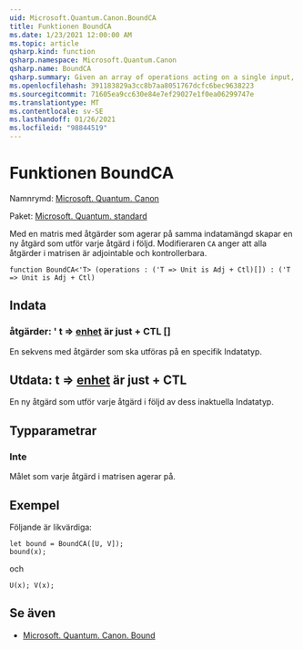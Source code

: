```yaml
---
uid: Microsoft.Quantum.Canon.BoundCA
title: Funktionen BoundCA
ms.date: 1/23/2021 12:00:00 AM
ms.topic: article
qsharp.kind: function
qsharp.namespace: Microsoft.Quantum.Canon
qsharp.name: BoundCA
qsharp.summary: Given an array of operations acting on a single input, produces a new operation that performs each given operation in sequence. The modifier `CA` indicates that all operations in the array are adjointable and controllable.
ms.openlocfilehash: 391183829a3cc8b7aa8051767dcfc6bec9638223
ms.sourcegitcommit: 71605ea9cc630e84e7ef29027e1f0ea06299747e
ms.translationtype: MT
ms.contentlocale: sv-SE
ms.lasthandoff: 01/26/2021
ms.locfileid: "98844519"
---
```

# <a name="boundca-function"></a>Funktionen BoundCA

Namnrymd: [Microsoft. Quantum. Canon](xref:Microsoft.Quantum.Canon)

Paket: [Microsoft. Quantum. standard](https://nuget.org/packages/Microsoft.Quantum.Standard)


Med en matris med åtgärder som agerar på samma indatamängd skapar en ny åtgärd som utför varje åtgärd i följd.
Modifieraren `CA` anger att alla åtgärder i matrisen är adjointable och kontrollerbara.

```qsharp
function BoundCA<'T> (operations : ('T => Unit is Adj + Ctl)[]) : ('T => Unit is Adj + Ctl)
```


## <a name="input"></a>Indata

### <a name="operations--t--unit--is-adj--ctl"></a>åtgärder: ' t => [enhet](xref:microsoft.quantum.lang-ref.unit)  är just + CTL []

En sekvens med åtgärder som ska utföras på en specifik Indatatyp.



## <a name="output--t--unit--is-adj--ctl"></a>Utdata: t => [enhet](xref:microsoft.quantum.lang-ref.unit)  är just + CTL

En ny åtgärd som utför varje åtgärd i följd av dess inaktuella Indatatyp.

## <a name="type-parameters"></a>Typparametrar

### <a name="t"></a>Inte

Målet som varje åtgärd i matrisen agerar på.

## <a name="example"></a>Exempel

Följande är likvärdiga:

```qsharp
let bound = BoundCA([U, V]);
bound(x);
```

och

```qsharp
U(x); V(x);
```

## <a name="see-also"></a>Se även

- [Microsoft. Quantum. Canon. Bound](xref:Microsoft.Quantum.Canon.Bound)